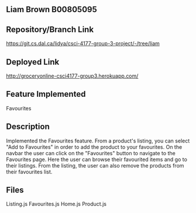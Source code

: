 ## Liam Brown B00805095

## Repository/Branch Link

https://git.cs.dal.ca/lidya/csci-4177-group-3-project/-/tree/liam

## Deployed Link

http://groceryonline-csci4177-group3.herokuapp.com/

## Feature Implemented

Favourites

## Description

Implemented the Favourites feature. From a product's listing, you can select "Add to Favourites" in order to add the product to your favourites. On the navbar the user can click on the "Favourites" button to navigate to the Favourites page. Here the user can browse their favourited items and go to their listings. From the listing, the user can also remove the products from their favourites list.

## Files

Listing.js
Favourites.js
Home.js
Product.js

